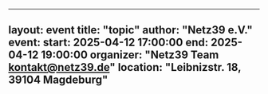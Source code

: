 <!-- event imported from discord manual changes may be overwritten -->
---
 
layout: event
title: "topic"
author: "Netz39 e.V." 
event:
  start: 2025-04-12 17:00:00 
  end:   2025-04-12 19:00:00 
  organizer: "Netz39 Team <kontakt@netz39.de>" 
  location: "Leibnizstr. 18, 39104 Magdeburg"
 ---